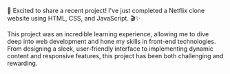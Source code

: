 🚀 Excited to share a recent project! I've just completed a Netflix clone website using HTML, CSS, and JavaScript. 🎬✨

This project was an incredible learning experience, allowing me to dive deep into web development and hone my skills in front-end technologies. From designing a sleek, user-friendly interface to implementing dynamic content and responsive features, this project has been both challenging and rewarding.
